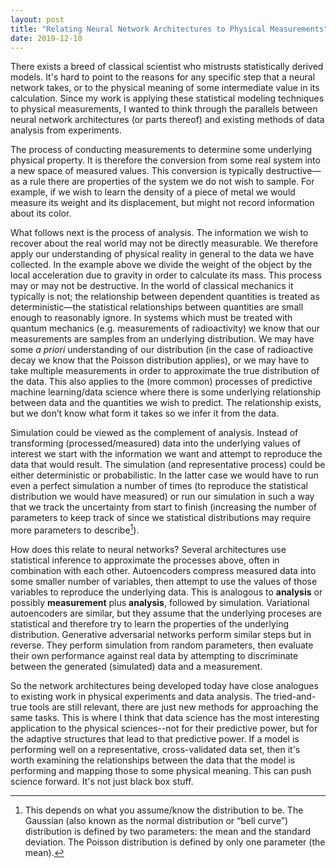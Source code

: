 ```yaml
---
layout: post
title: "Relating Neural Network Architectures to Physical Measurements"
date: 2019-12-10
---
```

There exists a breed of classical scientist who mistrusts statistically derived models. It's hard to point to the reasons for any specific step that a neural network takes, or to the physical meaning of some intermediate value in its calculation. Since my work is applying these statistical modeling techniques to physical measurements, I wanted to think through the parallels between neural network architectures (or parts thereof) and existing methods of data analysis from experiments.

The process of conducting measurements to determine some underlying physical property. It is therefore the conversion from some real system into a new space of measured values. This conversion is typically destructive—as a rule there are properties of the system we do not wish to sample. For example, if we wish to learn the density of a piece of metal we would measure its weight and its displacement, but might not record information about its color.

What follows next is the process of analysis. The information we wish to recover about the real world may not be directly measurable. We therefore apply our understanding of physical reality in general to the data we have collected. In the example above we divide the weight of the object by the local acceleration due to gravity in order to calculate its mass. This process may or may not be destructive. In the world of classical mechanics it typically is not; the relationship between dependent quantities is treated as deterministic—the statistical relationships between quantities are small enough to reasonably ignore. In systems which must be treated with quantum mechanics (e.g. measurements of radioactivity) we know that our measurements are samples from an underlying distribution. We may have some *a priori* understanding of our distribution (in the case of radioactive decay we know that the Poisson distribution applies), or we may have to take multiple measurements in order to approximate the true distribution of the data. This also applies to the (more common) processes of predictive machine learning/data science where there is some underlying relationship between data and the quantities we wish to predict. The relationship exists, but we don’t know what form it takes so we infer it from the data.

Simulation could be viewed as the complement of analysis. Instead of transforming (processed/measured) data into the underlying values of interest we start with the information we want and attempt to reproduce the data that would result. The simulation (and representative process) could be either deterministic or probabilistic. In the latter case we would have to run even a perfect simulation a number of times (to reproduce the statistical distribution we would have measured) or run our simulation in such a way that we track the uncertainty from start to finish (increasing the number of parameters to keep track of since we statistical distributions may require more parameters to describe[^1]).

How does this relate to neural networks? Several architectures use statistical inference to approximate the processes above, often in combination with each other. Autoencoders compress measured data into some smaller number of variables, then attempt to use the values of those variables to reproduce the underlying data. This is analogous to **analysis** or possibly **measurement** plus **analysis**, followed by simulation. Variational autoencoders are similar, but they assume that the underlying proceses are statistical and therefore try to learn the properties of the underlying distribution. Generative adversarial networks perform similar steps but in reverse. They perform simulation from random parameters, then evaluate their own performance against real data by attempting to discriminate between the generated (simulated) data and a measurement.

So the network architectures being developed today have close analogues to existing work in physical experiments and data analysis. The tried-and-true tools are still relevant, there are just new methods for approaching the same tasks. This is where I think that data science has the most interesting application to the physical sciences--not for their predictive power, but for the adaptive structures that lead to that predictive power. If a model is performing well on a representative, cross-validated data set, then it's worth examining the relationships between the data that the model is performing and mapping those to some physical meaning. This can push science forward. It's not just black box stuff.

[^1]: This depends on what you assume/know the distribution to be. The Gaussian (also known as the normal distribution or “bell curve”) distribution is defined by two parameters: the mean and the standard deviation. The Poisson distribution is defined by only one parameter (the mean).